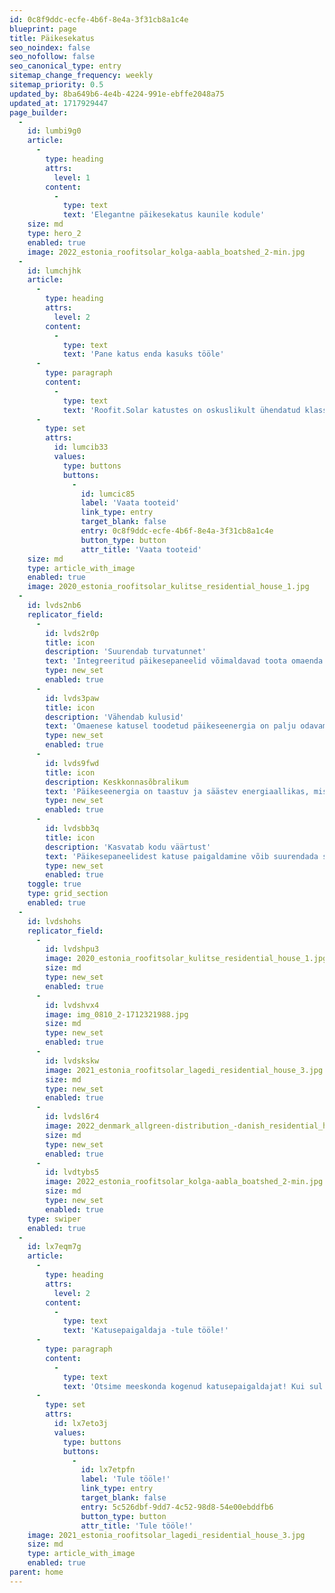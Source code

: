 ```yaml
---
id: 0c8f9ddc-ecfe-4b6f-8e4a-3f31cb8a1c4e
blueprint: page
title: Päikesekatus
seo_noindex: false
seo_nofollow: false
seo_canonical_type: entry
sitemap_change_frequency: weekly
sitemap_priority: 0.5
updated_by: 8ba649b6-4e4b-4224-991e-ebffe2048a75
updated_at: 1717929447
page_builder:
  -
    id: lumbi9g0
    article:
      -
        type: heading
        attrs:
          level: 1
        content:
          -
            type: text
            text: 'Elegantne päikesekatus kaunile kodule'
    size: md
    type: hero_2
    enabled: true
    image: 2022_estonia_roofitsolar_kolga-aabla_boatshed_2-min.jpg
  -
    id: lumchjhk
    article:
      -
        type: heading
        attrs:
          level: 2
        content:
          -
            type: text
            text: 'Pane katus enda kasuks tööle'
      -
        type: paragraph
        content:
          -
            type: text
            text: 'Roofit.Solar katustes on oskuslikult ühendatud klassikaline katusekattematerjal, esteetiliselt kaunis disain ning uusim päikeseenergia tehnoloogia. Katusepaneelidesse integreeritud monokristalsed ränielemendid on kaugelt vaadates silmale peaaegu nähtamatud. Päikesemoodulid ühendatakse klassikalist valtskinnitust või click-tehnikat kasutades ilmastikukindlaks ja vastupidavaks katusekattematerjaliks, mis toodab su kodule aastakümneid rohelist elektrit.'
      -
        type: set
        attrs:
          id: lumcib33
          values:
            type: buttons
            buttons:
              -
                id: lumcic85
                label: 'Vaata tooteid'
                link_type: entry
                target_blank: false
                entry: 0c8f9ddc-ecfe-4b6f-8e4a-3f31cb8a1c4e
                button_type: button
                attr_title: 'Vaata tooteid'
    size: md
    type: article_with_image
    enabled: true
    image: 2020_estonia_roofitsolar_kulitse_residential_house_1.jpg
  -
    id: lvds2nb6
    replicator_field:
      -
        id: lvds2r0p
        title: icon
        description: 'Suurendab turvatunnet'
        text: 'Integreeritud päikesepaneelid võimaldavad toota omaenda elektrienergiat.'
        type: new_set
        enabled: true
      -
        id: lvds3paw
        title: icon
        description: 'Vähendab kulusid'
        text: 'Omaenese katusel toodetud päikeseenergia on palju odavam tavalise elektrivõrgu hindadest. Mida rohkem katus elektrit toodab, seda vähem tuleb osta elektrit võrgust.'
        type: new_set
        enabled: true
      -
        id: lvds9fwd
        title: icon
        description: Keskkonnasõbralikum
        text: 'Päikeseenergia on taastuv ja säästev energiaallikas, mis ei eralda kahjulikke saasteaineid ega kasvuhoonegaase. See aitab vähendada inimeste sõltuvust fossiilkütustest ja hoiab ära energiatootmise negatiivse keskkonnamõju.'
        type: new_set
        enabled: true
      -
        id: lvdsbb3q
        title: icon
        description: 'Kasvatab kodu väärtust'
        text: 'Päikesepaneelidest katuse paigaldamine võib suurendada sinu kinnisvara väärtust, vähendada püsikulutusi ja anda sulle võimaluse ise oma energiatarbimist juhtida, kui see on ühendatud päikeseenergia salvestussüsteemidega (nt päikeseakuga).'
        type: new_set
        enabled: true
    toggle: true
    type: grid_section
    enabled: true
  -
    id: lvdshohs
    replicator_field:
      -
        id: lvdshpu3
        image: 2020_estonia_roofitsolar_kulitse_residential_house_1.jpg
        size: md
        type: new_set
        enabled: true
      -
        id: lvdshvx4
        image: img_0810_2-1712321988.jpg
        size: md
        type: new_set
        enabled: true
      -
        id: lvdskskw
        image: 2021_estonia_roofitsolar_lagedi_residential_house_3.jpg
        size: md
        type: new_set
        enabled: true
      -
        id: lvdsl6r4
        image: 2022_denmark_allgreen-distribution_-danish_residential_house_3.jpg
        size: md
        type: new_set
        enabled: true
      -
        id: lvdtybs5
        image: 2022_estonia_roofitsolar_kolga-aabla_boatshed_2-min.jpg
        size: md
        type: new_set
        enabled: true
    type: swiper
    enabled: true
  -
    id: lx7eqm7g
    article:
      -
        type: heading
        attrs:
          level: 2
        content:
          -
            type: text
            text: 'Katusepaigaldaja -tule tööle!'
      -
        type: paragraph
        content:
          -
            type: text
            text: 'Otsime meeskonda kogenud katusepaigaldajat! Kui sul on oskused ja kirg kõrgtasemel katuseehituse vastu ning soovid liituda dünaamilise ja professionaalse tiimiga, siis võta meiega ühendust. Pakume väljakutseid pakkuvat töökeskkonda ja võimalust panustada erinevate projektide edukasse elluviimisesse. Liitu meiega ja aita kaasa katuste rajamisele, mis kestavad aastaid!'
      -
        type: set
        attrs:
          id: lx7eto3j
          values:
            type: buttons
            buttons:
              -
                id: lx7etpfn
                label: 'Tule tööle!'
                link_type: entry
                target_blank: false
                entry: 5c526dbf-9dd7-4c52-98d8-54e00ebddfb6
                button_type: button
                attr_title: 'Tule tööle!'
    image: 2021_estonia_roofitsolar_lagedi_residential_house_3.jpg
    size: md
    type: article_with_image
    enabled: true
parent: home
---
```

